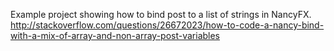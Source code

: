 Example project showing how to bind post to a list of strings in NancyFX. 
http://stackoverflow.com/questions/26672023/how-to-code-a-nancy-bind-with-a-mix-of-array-and-non-array-post-variables